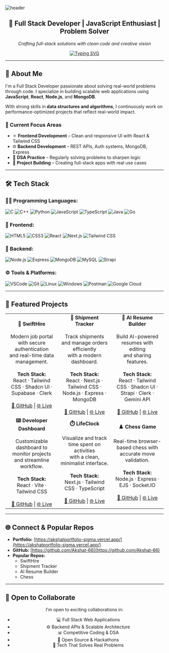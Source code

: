 <!-- 🎯 Profile Banner -->  
![header](https://capsule-render.vercel.app/api?type=waving&height=250&text=Akshat%20Tripathi&fontSize=70&color=0:1D2671,100:C33764&fontColor=ffffff&stroke=ffffff&animation=fadeIn&fontAlign=50&fontAlignY=40)

<div align="center">
  
## 🚀 Full Stack Developer | JavaScript Enthusiast | Problem Solver  
*Crafting full-stack solutions with clean code and creative vision*

[![Typing SVG](https://readme-typing-svg.herokuapp.com?font=Fira+Code&size=22&pause=1000&color=1D2671&center=true&vCenter=true&width=650&lines=Full+Stack+Developer+%7C+React+%26+Node.js+Specialist;Solving+Real-World+Problems+with+Code;DSA+Explorer+%7C+Backend+Builder)](https://git.io/typing-svg)

</div>

---

## 🧠 About Me

I'm a Full Stack Developer passionate about solving real-world problems through code. I specialize in building scalable web applications using **JavaScript**, **React**, **Node.js**, and **MongoDB**.  

With strong skills in **data structures and algorithms**, I continuously work on performance-optimized projects that reflect real-world impact.  

### 🎯 Current Focus Areas
- ⚛️ **Frontend Development** – Clean and responsive UI with React & Tailwind CSS  
- 🌐 **Backend Development** – REST APIs, Auth systems, MongoDB, Express  
- 🧠 **DSA Practice** – Regularly solving problems to sharpen logic  
- 🚀 **Project Building** – Creating full-stack apps with real use cases  

---

## 🛠️ Tech Stack

### 👨‍💻 Programming Languages:
![C](https://img.shields.io/badge/-C-000?style=flat&logo=c)
![C++](https://img.shields.io/badge/-C++-000?style=flat&logo=c%2B%2B)
![Python](https://img.shields.io/badge/-Python-000?style=flat&logo=python)
![JavaScript](https://img.shields.io/badge/-JavaScript-000?style=flat&logo=javascript)
![TypeScript](https://img.shields.io/badge/-TypeScript-000?style=flat&logo=typescript)
![Java](https://img.shields.io/badge/-Java-000?style=flat&logo=java)
![Go](https://img.shields.io/badge/-Golang-000?style=flat&logo=go)

### 🎨 Frontend:
![HTML5](https://img.shields.io/badge/-HTML5-000?style=flat&logo=html5)
![CSS3](https://img.shields.io/badge/-CSS3-000?style=flat&logo=css3)
![React](https://img.shields.io/badge/-React-000?style=flat&logo=react)
![Next.js](https://img.shields.io/badge/-Next.js-000?style=flat&logo=next.js)
![Tailwind CSS](https://img.shields.io/badge/-TailwindCSS-000?style=flat&logo=tailwind-css)

### 🔧 Backend:
![Node.js](https://img.shields.io/badge/-Node.js-000?style=flat&logo=node.js)
![Express](https://img.shields.io/badge/-Express.js-000?style=flat&logo=express)
![MongoDB](https://img.shields.io/badge/-MongoDB-000?style=flat&logo=mongodb)
![MySQL](https://img.shields.io/badge/-MySQL-000?style=flat&logo=mysql)
![Strapi](https://img.shields.io/badge/-Strapi-000?style=flat&logo=strapi)

### ⚙️ Tools & Platforms:
![VSCode](https://img.shields.io/badge/-VSCode-000?style=flat&logo=visual-studio-code)
![Git](https://img.shields.io/badge/-Git-000?style=flat&logo=git)
![Linux](https://img.shields.io/badge/-Linux-000?style=flat&logo=linux)
![Windows](https://img.shields.io/badge/-Windows-000?style=flat&logo=windows)
![Postman](https://img.shields.io/badge/-Postman-000?style=flat&logo=postman)
![Google Cloud](https://img.shields.io/badge/-GCP-000?style=flat&logo=googlecloud)

---

## 📂 Featured Projects

<div align="center">

<table>
<tr>

<td align="center" width="33%">
<b>💼 SwiftHire</b><br><br>
Modern job portal with secure authentication<br>and real-time data management.<br><br>
<b>Tech Stack:</b><br>
React · Tailwind CSS · Shadcn UI · Supabase · Clerk<br><br>
<a href="https://github.com/Akshat-66/swiftHire">🔗 GitHub</a> | 
<a href="https://akshatportfolio-sigma.vercel.app/">🌐 Live</a>
</td>

<td align="center" width="33%">
<b>🚚 Shipment Tracker</b><br><br>
Track shipments and manage orders efficiently<br>with a modern dashboard.<br><br>
<b>Tech Stack:</b><br>
React · Next.js · Tailwind CSS · Node.js · Express · MongoDB<br><br>
<a href="https://github.com/Akshat-66/shipmentTracker">🔗 GitHub</a> | 
<a href="https://akshatportfolio-sigma.vercel.app/">🌐 Live</a>
</td>

<td align="center" width="33%">
<b>🧠 AI Resume Builder</b><br><br>
Build AI-powered resumes with editing<br>and sharing features.<br><br>
<b>Tech Stack:</b><br>
React · Tailwind CSS · Shadcn UI · Strapi · Clerk · Gemini API<br><br>
<a href="https://github.com/Akshat-66/Main_Pro_1/tree/main/ai_resume_generator">🔗 GitHub</a> | 
<a href="https://akshatportfolio-sigma.vercel.app/">🌐 Live</a>
</td>

</tr>
<tr>

<td align="center" width="33%">
<b>⌨️ Developer Dashboard</b><br><br>
Customizable dashboard to monitor projects<br>and streamline workflow.<br><br>
<b>Tech Stack:</b><br>
React · Vite · Tailwind CSS<br><br>
<a href="https://github.com/Akshat-66">🔗 GitHub</a> | 
<a href="https://akshatportfolio-sigma.vercel.app/">🌐 Live</a>
</td>

<td align="center" width="33%">
<b>⏱️ LifeClock</b><br><br>
Visualize and track time spent on activities<br>with a clean, minimalist interface.<br><br>
<b>Tech Stack:</b><br>
Next.js · Tailwind CSS · TypeScript<br><br>
<a href="https://github.com/Akshat-66">🔗 GitHub</a> | 
<a href="https://akshatportfolio-sigma.vercel.app/">🌐 Live</a>
</td>

<td align="center" width="33%">
<b>♟️ Chess Game</b><br><br>
Real-time browser-based chess with<br>accurate move validation.<br><br>
<b>Tech Stack:</b><br>
Node.js · Express · EJS · Socket.IO<br><br>
<a href="https://github.com/Akshat-66/Chess">🔗 GitHub</a> | 
<a href="https://akshatportfolio-sigma.vercel.app/">🌐 Live</a>
</td>

</tr>
</table>

</div>

---

## 🌐 Connect & Popular Repos

- **Portfolio:** [https://akshatportfolio-sigma.vercel.app/](https://akshatportfolio-sigma.vercel.app/)  
- **GitHub:** [https://github.com/Akshat-66](https://github.com/Akshat-66)  
- **Popular Repos:**  
  - SwiftHire  
  - Shipment Tracker  
  - AI Resume Builder  
  - Chess  

---

## 🤝 Open to Collaborate

<div align="center">

I'm open to exciting collaborations in:

- 💻 Full Stack Web Applications  
- ⚙️ Backend APIs & Scalable Architecture  
- 📊 Competitive Coding & DSA  
- 🚀 Open Source & Hackathons  
- 🧠 Tech That Solves Real Problems

</div>
